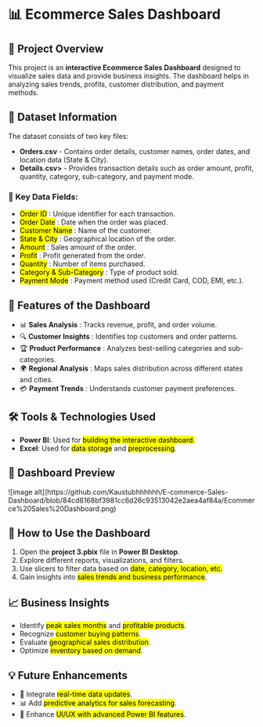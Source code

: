 <h1>📊 Ecommerce Sales Dashboard</h1>
<h2>📝 Project Overview</h2>
<p>
This project is an <strong>interactive Ecommerce Sales Dashboard</strong> designed to visualize sales data and provide business insights. The dashboard helps in analyzing sales trends, profits, customer distribution, and payment methods.
</p>
<h2>📂 Dataset Information</h2>
<p>The dataset consists of two key files:</p>
<ul>
<li><strong>Orders.csv</strong> - Contains order details, customer names, order dates, and location data (State & City).</li>
<li><strong>Details.csv></strong> - Provides transaction details such as order amount, profit, quantity, category, sub-category, and payment mode.</li>
</ul>

<h3>📌 Key Data Fields: </h3>
<ul>
<li><mark>Order ID</mark> : Unique identifier for each transaction.</li>
<li><mark>Order Date</mark> : Date when the order was placed.</li>
<li><mark>Customer Name</mark> : Name of the customer.</li>
<li><mark>State & City</mark> : Geographical location of the order.</li>
<li><mark>Amount</mark> : Sales amount of the order.</li>
<li><mark>Profit</mark> : Profit generated from the order.</li>
<li><mark>Quantity</mark> : Number of items purchased.</li>
<li><mark>Category & Sub-Category</mark> : Type of product sold.</li>
<li><mark>Payment Mode</mark> : Payment method used (Credit Card, COD, EMI, etc.).</li>
</ul>
<h2>🎯 Features of the Dashboard</h2>
<ul>
<li>📊 <strong>Sales Analysis</strong> : Tracks revenue, profit, and order volume.</li>
<li>🔍 <strong>Customer Insights</strong> : Identifies top customers and order patterns.</li>
<li>🏆 <strong>Product Performance</strong> : Analyzes best-selling categories and sub-categories.</li>
<li>🌍 <strong>Regional Analysis</strong> : Maps sales distribution across different states and cities.</li>
<li>💳 <strong>Payment Trends</strong> : Understands customer payment preferences.</li>
</ul>
<h2>🛠️ Tools & Technologies Used</h2>
<ul>
<li><strong>Power BI</strong>: Used for <mark>building the interactive dashboard.</mark></li>
<li><strong>Excel</strong>: Used for <mark>data storage</mark> and <mark>preprocessing</mark>.</li>
</ul>
<h2>📸 Dashboard Preview</h2>
![image alt](https://github.com/Kaustubhhhhhh/E-commerce-Sales-Dashboard/blob/84cd8168bf3981cc6d26c93513042e2aea4af84a/Ecommerce%20Sales%20Dashboard.png)
<h2>🚀 How to Use the Dashboard</h2>
 <ol>
  <li>Open the <strong>project 3.pbix</strong> file in <strong>Power BI Desktop</strong>.</li>
  <li>Explore different reports, visualizations, and filters.</li>
  <li>Use slicers to filter data based on <mark>date, category, location, etc.</mark></li>
  <li>Gain insights into <mark>sales trends and business performance</mark>.</li>
 </ol>
<h2>📈 Business Insights</h2>
    <ul>
        <li>Identify <mark>peak sales months</mark> and <mark>profitable products</mark>.</li>
        <li>Recognize <mark>customer buying patterns</mark>.</li>
        <li>Evaluate <mark>geographical sales distribution</mark>.</li>
        <li>Optimize <mark>inventory based on demand</mark>.</li>
    </ul>
 <h2>💡 Future Enhancements</h2>
    <ul>
        <li>🔄 Integrate <mark>real-time data updates</mark>.</li>
        <li>📊 Add <mark>predictive analytics for sales forecasting</mark>.</li>
        <li>🎨 Enhance <mark>UI/UX with advanced Power BI features</mark>.</li>
    </ul>


